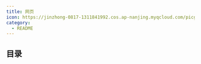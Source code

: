 ```yaml
---
title: 网页
icon: https://jinzhong-0817-1311841992.cos.ap-nanjing.myqcloud.com/picgo/webx%20Web%E5%BA%94%E7%94%A8%E6%89%98%E7%AE%A1%E6%9C%8D%E5%8A%A1%E5%99%A8.svg
category:
  - README
---
```


## 目录


